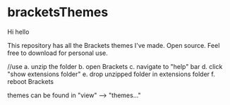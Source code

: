 # bracketsThemes

Hi hello

This repository has all the Brackets themes I've made. Open source. Feel free to download for personal use.


//use
a. unzip the folder
b. open Brackets
c. navigate to "help" bar
d. click "show extensions folder"
e. drop unzipped folder in extensions folder
f. reboot Brackets

themes can be found in "view" --> "themes..."
